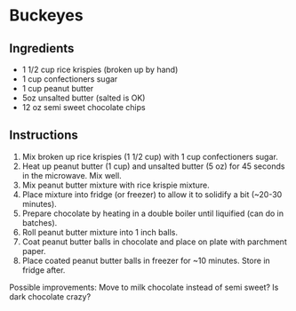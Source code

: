 # Buckeyes

## Ingredients

* 1 1/2 cup rice krispies (broken up by hand)
* 1 cup confectioners sugar
* 1 cup peanut butter
* 5oz unsalted butter (salted is OK)
* 12 oz semi sweet chocolate chips

## Instructions

1. Mix broken up rice krispies (1 1/2 cup) with 1 cup confectioners sugar.
1. Heat up peanut butter (1 cup) and unsalted butter (5 oz) for 45 seconds in the microwave. Mix well.
1. Mix peanut butter mixture with rice krispie mixture.
1. Place mixture into fridge (or freezer) to allow it to solidify a bit (~20-30 minutes).
1. Prepare chocolate by heating in a double boiler until liquified (can do in batches).
1. Roll peanut butter mixture into 1 inch balls.
1. Coat peanut butter balls in chocolate and place on plate with parchment paper.
1. Place coated peanut butter balls in freezer for ~10 minutes. Store in fridge after.

Possible improvements:
Move to milk chocolate instead of semi sweet? Is dark chocolate crazy?
